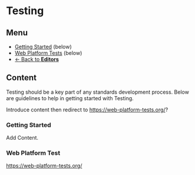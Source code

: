 # Testing
## Menu
* [Getting Started](#) (below)
* [Web Platform Tests](#) (below)
* [<- Back to **Editors**](index.md)

## Content
Testing should be a key part of any standards development process. Below are guidelines to help in getting started with Testing.

Introduce content then redirect to https://web-platform-tests.org/?

### Getting Started
Add Content. 

### Web Platform Test
https://web-platform-tests.org/
